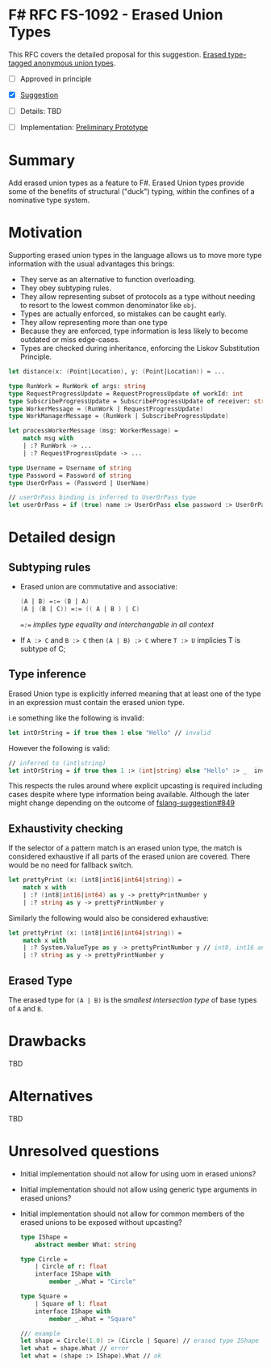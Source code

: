 # F# RFC FS-1092 - Erased Union Types

This RFC covers the detailed proposal for this suggestion. [Erased type-tagged anonymous union types](https://github.com/fsharp/fslang-suggestions/issues/538).

* [ ] Approved in principle
* [x] [Suggestion](https://github.com/fsharp/fslang-suggestions/issues/538)
* [ ] Details: TBD
* [ ] Implementation: [Preliminary Prototype](https://github.com/dotnet/fsharp/pull/10566)


# Summary
[summary]: #summary

Add erased union types as a feature to F#. Erased Union types provide some of the benefits of structural ("duck") typing, within the confines of a nominative type system.

# Motivation
[motivation]: #motivation

Supporting erased union types in the language allows us to move more type information with the usual advantages this brings:

* They serve as an alternative to function overloading.
* They obey subtyping rules.
* They allow representing subset of protocols as a type without needing to resort to the lowest common denominator like `obj`.
* Types are actually enforced, so mistakes can be caught early.
* They allow representing more than one type
* Because they are enforced, type information is less likely to become outdated or miss edge-cases.
* Types are checked during inheritance, enforcing the Liskov Substitution Principle.

```fsharp
let distance(x: (Point|Location), y: (Point|Location)) = ...
```

```fsharp
type RunWork = RunWork of args: string
type RequestProgressUpdate = RequestProgressUpdate of workId: int
type SubscribeProgressUpdate = SubscribeProgressUpdate of receiver: string
type WorkerMessage = (RunWork | RequestProgressUpdate)
type WorkManagerMessage = (RunWork | SubscribeProgressUpdate)

let processWorkerMessage (msg: WorkerMessage) =
    match msg with
    | :? RunWork -> ...
    | :? RequestProgressUpdate -> ...
```

```fsharp
type Username = Username of string
type Password = Password of string
type UserOrPass = (Password | UserName)

// userOrPass binding is inferred to UserOrPass type
let userOrPass = if (true) name :> UserOrPass else password :> UserOrPass
```

# Detailed design
[design]: #detailed-design

## Subtyping rules
[subtyping]: #subtyping-rules

* Erased union are commutative and associative:

    ```fsharp
    (A | B) =:= (B | A)
    (A | (B | C)) =:= (( A | B ) | C)
    ```

    *`=:=` implies type equality and interchangable in all context*

* If `A :> C` and `B :> C` then `(A | B) :> C` where `T :> U` implicies T is subtype of C;

## Type inference
[inference]: #type-inference

Erased Union type is explicitly inferred meaning that at least one of the type in an expression must contain the erased union type.

i.e something like the following is invalid:

```fsharp
let intOrString = if true then 1 else "Hello" // invalid
```

However the following is valid:

```fsharp
// inferred to (int|string)
let intOrString = if true then 1 :> (int|string) else "Hello" :> _  invalid
```

This respects the rules around where explicit upcasting is required including cases despite where type information being available. Although the later might change depending on the outcome of [fslang-suggestion#849](https://github.com/fsharp/fslang-suggestions/issues/849)

## Exhaustivity checking
[exhaustivity]: #exhaustivity-checking

If the selector of a pattern match is an erased union type, the match is considered exhaustive if all parts of the erased union are covered. There would be no need for fallback switch.

```fsharp
let prettyPrint (x: (int8|int16|int64|string)) =
    match x with
    | :? (int8|int16|int64) as y -> prettyPrintNumber y
    | :? string as y -> prettyPrintNumber y
```

Similarly the following would also be considered exhaustive:
```fsharp
let prettyPrint (x: (int8|int16|int64|string)) =
    match x with
    | :? System.ValueType as y -> prettyPrintNumber y // int8, int16 and int64 are subtype of ValueType
    | :? string as y -> prettyPrintNumber y
```

## Erased Type

The erased type for `(A | B)` is the _smallest intersection type_ of base
types of `A` and `B`.

# Drawbacks
[drawbacks]: #drawbacks

TBD

# Alternatives
[alternatives]: #alternatives

TBD

# Unresolved questions
[unresolved]: #unresolved-questions

* Initial implementation should not allow for using uom in erased unions?
* Initial implementation should not allow using generic type arguments in erased unions?
* Initial implementation should not allow for common members of the erased unions to be exposed without upcasting?

    ```fsharp
    type IShape =
        abstract member What: string

    type Circle =
        | Circle of r: float
        interface IShape with
            member _.What = "Circle"

    type Square =
        | Square of l: float
        interface IShape with
            member _.What = "Square"

    /// example
    let shape = Circle(1.0) :> (Circle | Square) // erased type IShape
    let what = shape.What // error
    let what = (shape :> IShape).What // ok
    ```
